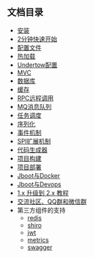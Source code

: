 ## 文档目录

- [安装](./docs/install.md)
- [2分钟快速开始](./docs/quickstart.md)
- [配置文件](./docs/config.md)
- [热加载](./docs/hotload.md)
- [Undertow配置](./docs/undertow.md)
- [MVC](./docs/mvc.md)
- [数据库](./docs/db.md)
- [缓存](./docs/cache.md)
- [RPC远程调用](./docs/rpc.md)
- [MQ消息队列](./docs/mq.md)
- [任务调度](./docs/schedule.md)
- [序列化](./docs/serialize.md)
- [事件机制](./docs/event.md)
- [SPI扩展机制](./docs/spi.md)
- [代码生成器](./docs/codegen.md)
- [项目构建](./docs/build.md)
- [项目部署](./docs/deploy.md)
- [Jboot与Docker](./docs/docker.md)
- [Jboot与Devops](./docs/devops.md)
- [1.x 升级到 2.x 教程](./docs/upgrade.md)
- [交流社区、QQ群和微信群](./docs/communication.md)
- 第三方组件的支持
  - [redis](./docs/shiro.md)
  - [shiro](./docs/shiro.md)
  - [jwt](./docs/jwt.md)
  - [metrics]()
  - [swagger]()
